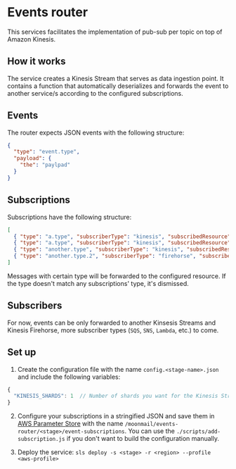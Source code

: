 # Events router
This services facilitates the implementation of pub-sub per topic on top of Amazon Kinesis.

## How it works
The service creates a Kinesis Stream that serves as data ingestion point. It contains a function that automatically deserializes and forwards the event to another service/s according to the configured subscriptions.

## Events
The router expects JSON events with the following structure:

```json
{
  "type": "event.type",
  "payload": {
    "the": "paylpad"
  }
}
```

## Subscriptions
Subscriptions have the following structure:

```json
[
  { "type": "a.type", "subscriberType": "kinesis", "subscribedResource": "A-Stream-Name" },
  { "type": "a.type", "subscriberType": "kinesis", "subscribedResource": "Some-Stream-Name" },
  { "type": "another.type", "subscriberType": "kinesis", "subscribedResource": "Anoter-Stream-Name" },
  { "type": "another.type.2", "subscriberType": "firehorse", "subscribedResource": "A-Delivery-Stream-Name" }
]
```

Messages with certain type will be forwarded to the configured resource. If the type doesn't match any subscriptions' type, it's dismissed.

## Subscribers
For now, events can be only forwarded to another Kinsesis Streams and Kinesis Firehorse, more subscriber types (`SQS`, `SNS`, `Lambda`, etc.) to come.

## Set up
1. Create the configuration file with the name `config.<stage-name>.json` and include the following variables:

```javascript
{
  "KINESIS_SHARDS": 1  // Number of shards you want for the Kinesis Stream
}
```

2. Configure your subscriptions in a stringified JSON and save them in [AWS Parameter Store](https://serverless.com/blog/serverless-secrets-api-keys/) with the name `/moonmail/events-router/<stage>/event-subscriptions`. You can use the `./scripts/add-subscription.js` if you don't want to build the configuration manually.


3. Deploy the service: `sls deploy -s <stage> -r <region> --profile <aws-profile>`
